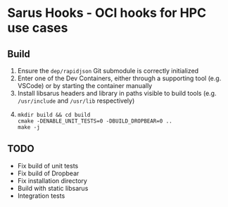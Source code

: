 # Sarus Hooks - OCI hooks for HPC use cases

## Build
1. Ensure the `dep/rapidjson` Git submodule is correctly initialized
2. Enter one of the Dev Containers, either through a supporting tool (e.g. VSCode) or by starting the container manually
3. Install libsarus headers and library in paths visible to build tools (e.g. `/usr/include` and `/usr/lib` respectively)
4. ```
   mkdir build && cd build
   cmake -DENABLE_UNIT_TESTS=0 -DBUILD_DROPBEAR=0 ..
   make -j
   ```

## TODO
- Fix build of unit tests
- Fix build of Dropbear
- Fix installation directory
- Build with static libsarus
- Integration tests


